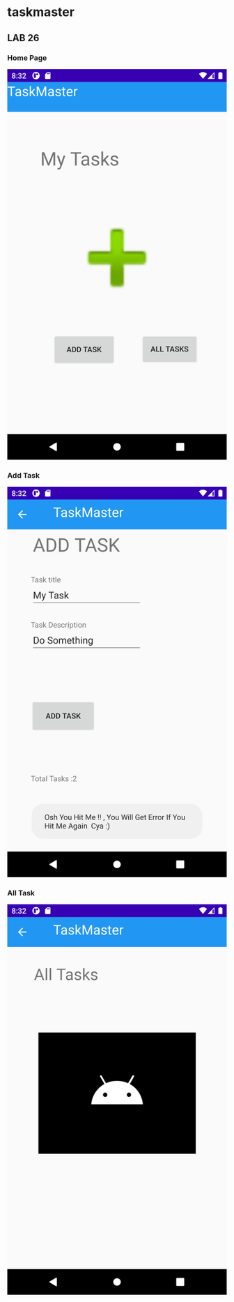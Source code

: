 # taskmaster

## LAB 26 

### Home Page
![IMAGE1](/images/page1.png)

### Add Task 
![IMAGE2](/images/page2.png)

### All Task
![IMAGE3](/images/page3.png)
